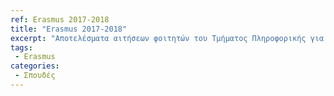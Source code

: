 ```yaml
---
ref: Erasmus 2017-2018
title: "Erasmus 2017-2018"
excerpt: "Αποτελέσματα αιτήσεων φοιτητών του Τμήματος Πληροφορικής για Erasmus+ ακαδ. έτους 2017-2018"
tags: 
 - Erasmus
categories:
 - Σπουδές
---
```



